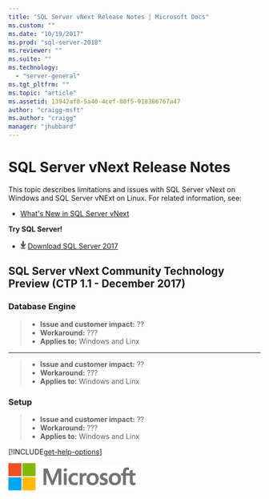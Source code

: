 ```yaml
---
title: "SQL Server vNext Release Notes | Microsoft Docs"
ms.custom: ""
ms.date: "10/19/2017"
ms.prod: "sql-server-2018"
ms.reviewer: ""
ms.suite: ""
ms.technology: 
  - "server-general"
ms.tgt_pltfrm: ""
ms.topic: "article"
ms.assetid: 13942af8-5a40-4cef-80f5-918386767a47
author: "craigg-msft"
ms.author: "craigg"
manager: "jhubbard"
---
```

# SQL Server vNext Release Notes
This topic describes limitations and issues with SQL Server vNext on Windows and SQL Server vNExt on Linux. For related information, see:
- [What's New in SQL Server vNext](../sql-server/what-s-new-in-sql-server-2018.md)

**Try SQL Server!**
- [![Download from Evaluation Center](../includes/media/download2.png)](http://go.microsoft.com/fwlink/?LinkID=829477) [Download SQL Server 2017](http://go.microsoft.com/fwlink/?LinkID=829477)

## SQL Server vNext Community Technology Preview (CTP 1.1 - December 2017)
### Database Engine


> - **Issue and customer impact:** ??
> - **Workaround:** ???
> - **Applies to:** Windows and Linx
---
> - **Issue and customer impact:** ??
> - **Workaround:** ???
> - **Applies to:** Windows and Linx

### Setup
> - **Issue and customer impact:** ??
> - **Workaround:** ???
> - **Applies to:** Windows and Linx


[!INCLUDE[get-help-options](../includes/paragraph-content/get-help-options.md)]

![MS_Logo_X-Small](../sql-server/media/ms-logo-x-small.png)